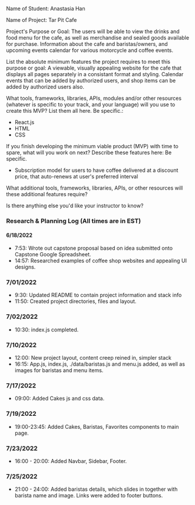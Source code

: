 Name of Student: Anastasia Han

Name of Project: Tar Pit Cafe

Project's Purpose or Goal: The users will be able to view the drinks and food menu for the cafe, as well as merchandise and sealed goods available for purchase. Information about the cafe and baristas/owners, and upcoming events calendar for various motorcycle and coffee events. 

List the absolute minimum features the project requires to meet this purpose or goal: A viewable, visually appealing website for the cafe that displays all pages separately in a consistant format and styling. Calendar events that can be added by authorized users, and shop items can be added by authorized users also. 

What tools, frameworks, libraries, APIs, modules and/or other resources (whatever is specific to your track, and your language) will you use to create this MVP? List them all here. Be specific.:
- React.js
- HTML
- CSS

If you finish developing the minimum viable product (MVP) with time to spare, what will you work on next? Describe these features here: Be specific.
- Subscription model for users to have coffee delivered at a discount price, that auto-renews at user's preferred interval

What additional tools, frameworks, libraries, APIs, or other resources will these additional features require?

Is there anything else you'd like your instructor to know?

### Research & Planning Log (All times are in EST)
#### 6/18/2022
* 7:53: Wrote out capstone proposal based on idea submitted onto Capstone Google Spreadsheet.
* 14:57: Researched examples of coffee shop websites and appealing UI designs.
### 7/01/2022
* 9:30: Updated README to contain project information and stack info
* 11:50: Created project directories, files and layout.
### 7/02/2022
* 10:30: index.js completed.
### 7/10/2022
* 12:00: New project layout, content creep reined in, simpler stack
* 16:15: App.js, index.js, ./data/baristas.js and menu.js added, as well as images for baristas and menu items.
### 7/17/2022
* 09:00: Added Cakes js and css data.
### 7/19/2022
* 19:00-23:45: Added Cakes, Baristas, Favorites components to main page.
### 7/23/2022
* 16:00 - 20:00: Added Navbar, Sidebar, Footer. 
### 7/25/2022 
* 21:00 - 24:00: Added baristas details, which slides in together with barista name and image. Links were added to footer buttons.
